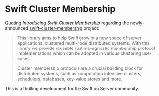 # Swift Cluster Membership

Quoting [*Introducing Swift Cluster Membership*](https://swift.org/blog/swift-cluster-membership/) regarding the newly-announced [swift-cluster-membership](https://github.com/apple/swift-cluster-membership) project: 

> This library aims to help Swift grow in a new space of server applications: clustered multi-node distributed systems. With this library we provide reusable runtime-agnostic membership protocol implementations which can be adopted in various clustering use-cases.

> Cluster membership protocols are a crucial building block for distributed systems, such as computation intensive clusters, schedulers, databases, key-value stores and more.

This is a thrilling development for the Swift on Server community.
